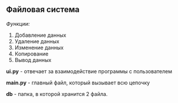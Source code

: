## Файловая система
*Функции:*
1. Добавление данных
2. Удаление данных
3. Изменение данных
4. Копирование
5. Вывод данных

**ui.py** - отвечает за взаимодействие программы с пользователем

**main.py** - главный файл, который вызывает всю цепочку

**db** - папка, в которой хранится 2 файла.
